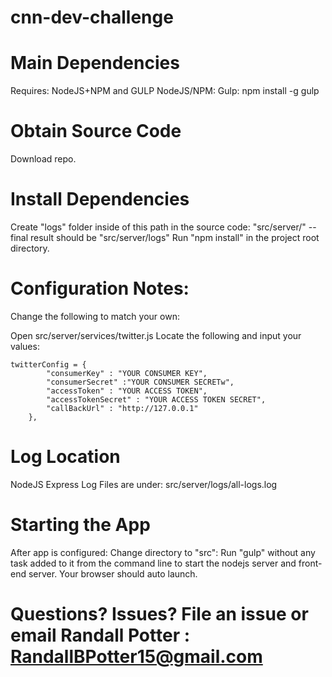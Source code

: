 # cnn-dev-challenge

# Main Dependencies
Requires: NodeJS+NPM and GULP
NodeJS/NPM:
Gulp:  npm install -g gulp

# Obtain Source Code
Download repo.

# Install Dependencies
Create "logs" folder inside of this path in the source code: "src/server/" -- final result should be "src/server/logs"
Run "npm install" in the project root directory.

# Configuration Notes:
Change the following to match your own:

Open src/server/services/twitter.js
Locate the following and input your values:
```
twitterConfig = {
        "consumerKey" : "YOUR CONSUMER KEY",
        "consumerSecret" :"YOUR CONSUMER SECRETw",
        "accessToken" : "YOUR ACCESS TOKEN",
        "accessTokenSecret" : "YOUR ACCESS TOKEN SECRET",
        "callBackUrl" : "http://127.0.0.1"
    },
```

# Log Location
NodeJS Express Log Files are under:
src/server/logs/all-logs.log

# Starting the App
After app is configured:
Change directory to "src":
Run "gulp" without any task added to it from the command line to start the nodejs server and front-end server.
Your browser should auto launch.

# Questions?  Issues?  File an issue or email Randall Potter : RandallBPotter15@gmail.com

